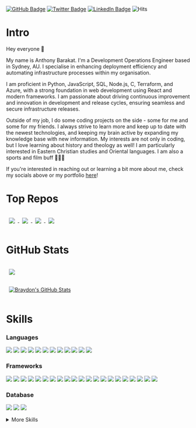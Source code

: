 [![GitHub Badge](https://img.shields.io/badge/GitHub-100000?style=for-the-badge&logo=github&logoColor=white)](https://github.com/abara15)
[![Twitter Badge](https://img.shields.io/badge/Twitter-1DA1F2?style=for-the-badge&logo=twitter&logoColor=white)](https://twitter.com/abara_15)
[![LinkedIn Badge](https://img.shields.io/badge/LinkedIn-0077B5?style=for-the-badge&logo=linkedin&logoColor=white)](https://www.linkedin.com/in/anthony-barakat)
![Hits](https://hits.seeyoufarm.com/api/count/incr/badge.svg?url=https%3A%2F%2Fgithub.com%2F{username}1212%2Fhit-counter)


# Intro
Hey everyone 👋

My name is Anthony Barakat. I'm a Development Operations Engineer based in Sydney, AU. I specialise in enhancing deployment efficiency and automating infrastructure processes within my organisation.

I am proficient in Python, JavaScript, SQL, Node.js, C, Terraform, and Azure, with a strong foundation in web development using React and modern frameworks. I am passionate about driving continuous improvement and innovation in development and release cycles, ensuring seamless and secure infrastructure releases.

Outside of my job, I do some coding projects on the side - some for me and some for my friends. I always strive to learn more and keep up to date with the newest technologies, and keeping my brain active by expanding my knowledge base with new information. My interests are not only in coding, but I love learning about history and theology as well! I am particularly interested in Eastern Christian studies and Oriental languages. I am also a sports and film buff 🎥🏈📖

If you're interested in reaching out or learning a bit more about me, check my socials above or my portfolio [here](https://abara15.github.io)!


# Top Repos

<a href="https://github.com/abara15/ArticleAPI-python">
  <img align="center" style="margin:1rem 0.5rem" src="https://github-readme-stats.vercel.app/api/pin/?username=abara15&repo=ArticleAPI-python&title_color=FFFFFF&text_color=FFFFFF&icon_color=FFFFFF&bg_color=202632" />
</a>

<a href="https://github.com/abara15/simple-search-engine">
  <img align="center" style="margin:1rem 0.5rem" src="https://github-readme-stats.vercel.app/api/pin/?username=abara15&repo=simple-search-engine&title_color=FFFFFF&text_color=FFFFFF&icon_color=FFFFFF&bg_color=202632" />
</a>

<a href="https://github.com/abara15/information-retrieval">
  <img align="center" style="margin:1rem 0.5rem" src="https://github-readme-stats.vercel.app/api/pin/?username=abara15&repo=information-retrieval&title_color=FFFFFF&text_color=FFFFFF&icon_color=FFFFFF&bg_color=202632" />
</a>

<a href="https://github.com/abara15/abara15.github.io">
  <img align="center" style="margin:1rem 0.5rem" src="https://github-readme-stats.vercel.app/api/pin/?username=abara15&repo=abara15.github.io&title_color=FFFFFF&text_color=FFFFFF&icon_color=FFFFFF&bg_color=202632" />
</a>

# GitHub Stats
<a href="https://github.com/abara15">
  <img align="center" style="margin:1rem 0.5rem" src="https://github-readme-stats.vercel.app/api/top-langs/?username=abara15&hide=html,css&title_color=FFFFFF&text_color=FFFFFF&icon_color=FFFFFF&bg_color=202632" />
</a>

<br/>

<a href="https://github.com/abara15">
  <img align="center" style="margin:1rem 0.5rem" src="https://github-readme-stats.vercel.app/api?username=abara15&show_icons=true&line_height=27&count_private=true&title_color=FFFFFF&text_color=FFFFFF&icon_color=FFFFFF&bg_color=202632" alt="Braydon's GitHub Stats" />
</a>


# Skills

### Languages
![](https://img.shields.io/badge/C-00599C?style=for-the-badge&logo=c&logoColor=white)
![](https://img.shields.io/badge/CSS3-1572B6?style=for-the-badge&logo=css3&logoColor=white)
![](https://img.shields.io/badge/Haskell-5D4F85?style=for-the-badge&logo=haskell&logoColor=white)
![](https://img.shields.io/badge/HTML5-E34F26?style=for-the-badge&logo=html5&logoColor=white)
![](https://img.shields.io/badge/Java-ED8B00?style=for-the-badge&logo=java&logoColor=white)
![](https://img.shields.io/badge/JavaScript-323330?style=for-the-badge&logo=javascript&logoColor=F7DF1E)
![](https://img.shields.io/badge/json-5E5C5C?style=for-the-badge&logo=json&logoColor=white)
![](https://img.shields.io/badge/LaTeX-47A141?style=for-the-badge&logo=LaTeX&logoColor=white)
![](https://img.shields.io/badge/Perl-39457E?style=for-the-badge&logo=perl&logoColor=white)
![](https://img.shields.io/badge/Python-FFD43B?style=for-the-badge&logo=python&logoColor=blue)
![](https://img.shields.io/badge/Swift-FA7343?style=for-the-badge&logo=swift&logoColor=white)
![](https://img.shields.io/badge/terraform-%235835CC.svg?style=for-the-badge&logo=terraform&logoColor=white)

### Frameworks
![](https://img.shields.io/badge/Bootstrap-563D7C?style=for-the-badge&logo=bootstrap&logoColor=white)
![](https://img.shields.io/badge/Docker-2CA5E0?style=for-the-badge&logo=docker&logoColor=white)
![](https://img.shields.io/badge/Express.js-000000?style=for-the-badge&logo=express&logoColor=white)
![](https://img.shields.io/badge/firebase-ffca28?style=for-the-badge&logo=firebase&logoColor=black)
![](https://img.shields.io/badge/Flask-000000?style=for-the-badge&logo=flask&logoColor=white)
![](https://img.shields.io/badge/Font_Awesome-339AF0?style=for-the-badge&logo=fontawesome&logoColor=white)
![](https://img.shields.io/badge/JWT-000000?style=for-the-badge&logo=JSON%20web%20tokens&logoColor=white)
![](https://img.shields.io/badge/Markdown-000000?style=for-the-badge&logo=markdown&logoColor=white)
![](https://img.shields.io/badge/Material%20UI-007FFF?style=for-the-badge&logo=mui&logoColor=white)
![](https://img.shields.io/badge/Microsoft-666666?style=for-the-badge&logo=microsoft&logoColor=white)
![](https://img.shields.io/badge/Node.js-339933?style=for-the-badge&logo=nodedotjs&logoColor=white)
![](https://img.shields.io/badge/npm-CB3837?style=for-the-badge&logo=npm&logoColor=white)
![](https://img.shields.io/badge/Postman-FF6C37?style=for-the-badge&logo=Postman&logoColor=white)
![](https://img.shields.io/badge/PowerBI-F2C811?style=for-the-badge&logo=Power%20BI&logoColor=white)
![](https://img.shields.io/badge/React-20232A?style=for-the-badge&logo=react&logoColor=61DAFB)
![](https://img.shields.io/badge/React_Router-CA4245?style=for-the-badge&logo=react-router&logoColor=white)
![](https://img.shields.io/badge/Redux-593D88?style=for-the-badge&logo=redux&logoColor=white)
![](https://img.shields.io/badge/Sass-CC6699?style=for-the-badge&logo=sass&logoColor=white)
![](https://img.shields.io/badge/Shell_Script-121011?style=for-the-badge&logo=gnu-bash&logoColor=white)
![](https://img.shields.io/badge/Vue.js-35495E?style=for-the-badge&logo=vuedotjs&logoColor=4FC08D)
![](https://img.shields.io/badge/Yarn-2C8EBB?style=for-the-badge&logo=yarn&logoColor=white)

### Database
![](https://img.shields.io/badge/MongoDB-4EA94B?style=for-the-badge&logo=mongodb&logoColor=white)
![](https://img.shields.io/badge/MySQL-005C84?style=for-the-badge&logo=mysql&logoColor=white)
![](https://img.shields.io/badge/PostgreSQL-316192?style=for-the-badge&logo=postgresql&logoColor=white)

<details>
<summary>More Skills</summary>

### Browsers
![](https://img.shields.io/badge/Brave-FF1B2D?style=for-the-badge&logo=Brave&logoColor=white)
![](https://img.shields.io/badge/Google_chrome-4285F4?style=for-the-badge&logo=Google-chrome&logoColor=white)

### Cloud
![](https://img.shields.io/badge/Azure_DevOps-0078D7?style=for-the-badge&logo=azure-devops&logoColor=white)
![](https://img.shields.io/badge/Azure_Functions-0062AD?style=for-the-badge&logo=azure-functions&logoColor=white)
![](https://img.shields.io/badge/GitHub_Actions-2088FF?style=for-the-badge&logo=github-actions&logoColor=white)
![](https://img.shields.io/badge/Google_Cloud-4285F4?style=for-the-badge&logo=google-cloud&logoColor=white)
![](https://img.shields.io/badge/microsoft%20azure-0089D6?style=for-the-badge&logo=microsoft-azure&logoColor=white)
![](https://img.shields.io/badge/Netlify-00C7B7?style=for-the-badge&logo=netlify&logoColor=white)

### Design
![](https://img.shields.io/badge/Canva-%2300C4CC.svg?&style=for-the-badge&logo=Canva&logoColor=white)
![](https://img.shields.io/badge/Figma-F24E1E?style=for-the-badge&logo=figma&logoColor=white)
![](https://img.shields.io/badge/semantic%20ui%20react-35BDB2?style=for-the-badge&logo=semanticuireact&logoColor=white)

### IDEs
![](https://img.shields.io/badge/Atom-66595C?style=for-the-badge&logo=Atom&logoColor=white)
![](https://img.shields.io/badge/Codesandbox-000000?style=for-the-badge&logo=CodeSandbox&logoColor=white)
![](https://img.shields.io/badge/Visual_Studio-5C2D91?style=for-the-badge&logo=visual%20studio&logoColor=white)
![](https://img.shields.io/badge/Visual_Studio_Code-0078D4?style=for-the-badge&logo=visual%20studio%20code&logoColor=white)
![](https://img.shields.io/badge/Xcode-007ACC?style=for-the-badge&logo=Xcode&logoColor=white)

### Linters
![](https://img.shields.io/badge/eslint-3A33D1?style=for-the-badge&logo=eslint&logoColor=white)
![](https://img.shields.io/badge/SonarLint-CB2029?style=for-the-badge&logo=sonarlint&logoColor=white)

### Office
![](https://img.shields.io/badge/React_Native-20232A?style=for-the-badge&logo=react&logoColor=61DAFB)
![](https://img.shields.io/badge/Microsoft_Office-D83B01?style=for-the-badge&logo=microsoft-office&logoColor=white)
![](https://img.shields.io/badge/Microsoft_SharePoint-0078D4?style=for-the-badge&logo=microsoft-sharepoint&logoColor=white)
![](https://img.shields.io/badge/Overleaf-47A141?style=for-the-badge&logo=Overleaf&logoColor=white)

### OS
![](https://img.shields.io/badge/iOS-000000?style=for-the-badge&logo=ios&logoColor=white)
![](https://img.shields.io/badge/Linux-FCC624?style=for-the-badge&logo=linux&logoColor=black)
![](https://img.shields.io/badge/mac%20os-000000?style=for-the-badge&logo=apple&logoColor=white)
![](https://img.shields.io/badge/Windows-0078D6?style=for-the-badge&logo=windows&logoColor=white)

### Prototyping
![](https://img.shields.io/badge/Raspberry%20Pi-A22846?style=for-the-badge&logo=Raspberry%20Pi&logoColor=white)

### Terminal
![](https://img.shields.io/badge/GNU%20Bash-4EAA25?style=for-the-badge&logo=GNU%20Bash&logoColor=white)
![](https://img.shields.io/badge/GIT-E44C30?style=for-the-badge&logo=git&logoColor=white)

</details>

<!-- 
- 👋 Hi, I’m @abara15
- 👀 I’m interested in ...
- 🌱 I’m currently learning ...
- 💞️ I’m looking to collaborate on ...
- 📫 How to reach me ... -->

<!---
abara15/abara15 is a ✨ special ✨ repository because its `README.md` (this file) appears on your GitHub profile.
You can click the Preview link to take a look at your changes.
--->
